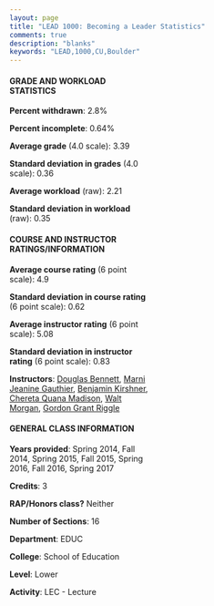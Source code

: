 ```yaml
---
layout: page
title: "LEAD 1000: Becoming a Leader Statistics"
comments: true
description: "blanks"
keywords: "LEAD,1000,CU,Boulder"
---
```

<head>
<script src="https://ajax.googleapis.com/ajax/libs/jquery/2.1.3/jquery.min.js"></script>
<script src="https://dl.dropboxusercontent.com/s/pc42nxpaw1ea4o9/highcharts.js?dl=0"></script>
<!-- <script src="../assets/js/highcharts.js"></script> -->
<style type="text/css">@font-face {
	font-family: "Bebas Neue";
	src: url(https://www.filehosting.org/file/details/544349/BebasNeue Regular.otf) format("opentype");
	}
	h1.Bebas { 
		font-family: "Bebas Neue", Verdana, Tahoma;
	}
</style>
</head>
<body>
	<div id="container" style="float: right; width: 45%; height: 88%; margin-left: 2.5%; margin-right: 2.5%;"></div>
	<script language="JavaScript">
		$(document).ready(function() {
		var chart = {type: 'column'};
		var title = {text: 'Grade Distribution'};
		var xAxis = {categories: ['A','B','C','D','F'],crosshair: true};
		var yAxis = {min: 0,title: {text: 'Percentage'}};
		var tooltip = {headerFormat: '<center><b><span style="font-size:20px">{point.key}</span></b></center>',
		               pointFormat: '<td style="padding:0"><b>{point.y:.1f}%</b></td>',
		               footerFormat: '</table>',shared: true,useHTML: true};
		var plotOptions = {column: {pointPadding: 0.0,borderWidth: 0}};  
		var credits = {enabled: false};var series= [{name: 'Percent',data: [56.97,34.34,5.19,1.1,2.41,]}];
		var json = {};
		json.chart = chart;
		json.title = title;
		json.tooltip = tooltip;
		json.xAxis = xAxis;
		json.yAxis = yAxis;  
		json.series = series;
		json.plotOptions = plotOptions;  
		json.credits = credits;
		$('#container').highcharts(json);
	});
	</script>
</body>
			   
#### GRADE AND WORKLOAD STATISTICS

**Percent withdrawn**: 2.8%

**Percent incomplete**: 0.64%

**Average grade** (4.0 scale): 3.39

**Standard deviation in grades** (4.0 scale): 0.36

**Average workload** (raw): 2.21

**Standard deviation in workload** (raw): 0.35

#### COURSE AND INSTRUCTOR RATINGS/INFORMATION

**Average course rating** (6 point scale): 4.9

**Standard deviation in course rating** (6 point scale): 0.62

**Average instructor rating** (6 point scale): 5.08

**Standard deviation in instructor rating** (6 point scale): 0.83

**Instructors**: <a href='../../instructors/Douglas_Bennett'>Douglas Bennett</a>, <a href='../../instructors/Marni_Jeanine_Gauthier'>Marni Jeanine Gauthier</a>, <a href='../../instructors/Benjamin_Kirshner'>Benjamin Kirshner</a>, <a href='../../instructors/Chereta_Quana_Madison'>Chereta Quana Madison</a>, <a href='../../instructors/Walt_Morgan'>Walt Morgan</a>, <a href='../../instructors/Gordon_Grant_Riggle'>Gordon Grant Riggle</a>

#### GENERAL CLASS INFORMATION

**Years provided**: Spring 2014, Fall 2014, Spring 2015, Fall 2015, Spring 2016, Fall 2016, Spring 2017

**Credits**: 3

**RAP/Honors class?** Neither

**Number of Sections**: 16

**Department**: EDUC

**College**: School of Education

**Level**: Lower

**Activity**: LEC - Lecture
